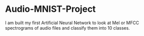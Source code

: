 # Audio-MNIST-Project
I am built my first Artificial Neural Network to look at Mel or MFCC spectrograms of audio files and classify them into 10 classes.

